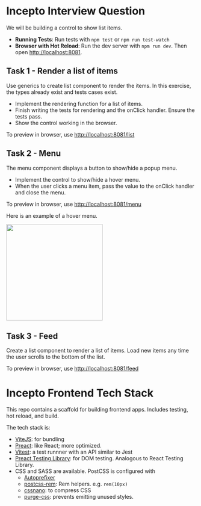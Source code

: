 # Incepto Interview Question

We will be building a control to show list items.

- **Running Tests**: Run tests with `npm test` or `npm run test-watch`
- **Browser with Hot Reload**: Run the dev server with `npm run dev`. Then open [http://localhost:8081](http://localhost:8081).

## Task 1 - Render a list of items

Use generics to create list component to render the items. In this exercise, the types already exist and tests cases exist.

- Implement the rendering function for a list of items.
- Finish writing the tests for rendering and the onClick handler. Ensure the tests pass.
- Show the control working in the browser.

To preview in browser, use [http://localhost:8081/list](http://localhost:8081/list)

## Task 2 - Menu

The menu component displays a button to show/hide a popup menu.

- Implement the control to show/hide a hover menu.
- When the user clicks a menu item, pass the value to the onClick handler and close the menu.

To preview in browser, use [http://localhost:8081/menu](http://localhost:8081/menu)

Here is an example of a hover menu.

<img src="./docs/menu.gif" width="256"></img>

## Task 3 - Feed

Create a list component to render a list of items. Load new items any time the user scrolls to the bottom of the list.

To preview in browser, use [http://localhost:8081/feed](http://localhost:8081/feed)

# Incepto Frontend Tech Stack

This repo contains a scaffold for building frontend apps. Includes testing, hot reload, and build.

The tech stack is:

- [ViteJS](https://vitejs.dev/): for bundling
- [Preact](): like React; more optimized.
- [Vitest](https://vitest.dev/): a test runnner with an API similar to Jest
- [Preact Testing Library](https://preactjs.com/guide/v10/preact-testing-library/): for DOM testing. Analogous to React Testing Library.
- CSS and SASS are available. PostCSS is configured with
  - [Autoprefixer](https://github.com/postcss/autoprefixer#readme)
  - [postcss-rem](https://github.com/pierreburel/postcss-rem): Rem helpers. e.g. `rem(10px)`
  - [cssnano](https://cssnano.co/): to compress CSS
  - [purge-css](https://purgecss.com/): prevents emitting unused styles.
